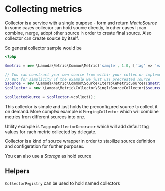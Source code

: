 # Collecting metrics

Collector is a service with a single purpose - form and return *MetricSource*
In some cases collector can hold source directly, in other cases 
it can combine, merge, adopt other source in order to create final source. 
Also collector can create source by itself.

So general collector sample would be:

```php
<?php

$metric = new \Lamoda\Metric\Common\Metric('sample', 1.0, ['tag' => 'value']);

// You can construct your own source from within your collector implementation
// But for simplicity of the example we just use precreated source
$source = new \Lamoda\Metric\Common\Source\IterableMetricSource([$metric]);
$collector = new \Lamoda\Metric\Collector\SingleSourceCollector($source);

$collectedSource = $collector->collect();
```

This collector is simple and just holds the preconfigured source to collect it on demand.
More complex example is `MergingCollector` which will combine metrics from different sources into one.

Utility example is `TaggingCollectorDecorator` which will add default tag values 
for each metric collected by delegate.

Collector is a kind of source wrapper in order to stabilize source definition and configuration for further purposes.

You can also use a *Storage* as hold source

## Helpers

`CollectorRegistry` can be used to hold named collectors
